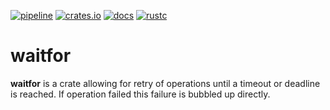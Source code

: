 [![pipeline](https://gitlab.com/d-e-s-o/waitfor/badges/master/pipeline.svg)](https://gitlab.com/d-e-s-o/waitfor/commits/master)
[![crates.io](https://img.shields.io/crates/v/waitfor.svg)](https://crates.io/crates/waitfor)
[![docs](https://docs.rs/waitfor/badge.svg)](https://docs.rs/waitfor)
[![rustc](https://img.shields.io/badge/rustc-1.31+-blue.svg)](https://blog.rust-lang.org/2018/12/06/Rust-1.31-and-rust-2018.html)

waitfor
=======

**waitfor** is a crate allowing for retry of operations until a timeout
or deadline is reached. If operation failed this failure is bubbled up
directly.

